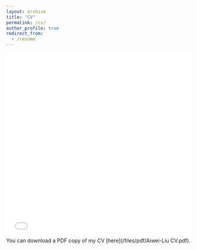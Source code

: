 ```yaml
---
layout: archive
title: "CV"
permalink: /cv/
author_profile: true
redirect_from:
  - /resume
---
```




<iframe src="/files/Aiwei-Liu CV.pdf" width="100%" height="500" frameborder="no" border="0" marginwidth="0" marginheight="0"></iframe>
You can download a PDF copy of my CV [here](/files/pdf/Aiwei-Liu CV.pdf).